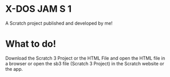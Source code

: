 # X-DOS JAM S 1

A Scratch project published and developed by me!

# What to do!

Download the Scratch 3 Project or the HTML File and open the HTML file in a browser or open the sb3 file (Scratch 3 Project) in the Scratch website or the app.
